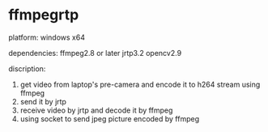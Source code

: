 # ffmpegrtp

platform: windows x64

dependencies: ffmpeg2.8 or later    jrtp3.2    opencv2.9

discription:
1. get video from laptop's pre-camera and encode it to h264 stream using ffmpeg
2. send it by jrtp
3. receive video by jrtp and decode it by ffmpeg
4. using socket to send jpeg picture encoded by ffmpeg
